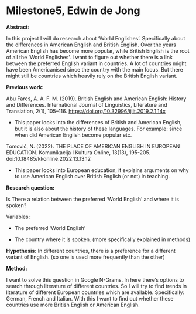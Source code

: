 # Milestone5, Edwin de Jong
**Abstract:**

In this project I will do research about ‘World Englishes’. Specifically about the differences in American English and British English. Over the years American English has become more popular, while British English is the root of all the ‘World Englishes’. I want to figure out whether there is a link between the preferred English variant in countries. A lot of countries might have been Americanised since the country with the main focus. But there might still be countries which heavily rely on the British English variant.

**Previous work:**

Abu Fares, A. A. F. M. (2019). British English and American English: History and Differences. International Journal of Linguistics, Literature and Translation, 2(1), 105–116. https://doi.org/10.32996/ijllt.2019.2.1.14x

-  This paper looks into the differences of British and American English, but it is also about the history of these languages. For example: since when did American English become popular etc.

Tomović, N. (2022). THE PLACE OF AMERICAN ENGLISH IN EUROPEAN EDUCATION. Komunikacija I Kultura Online, 13(13), 195-205. doi:10.18485/kkonline.2022.13.13.12

-  This paper looks into European education, it explains arguments on why to use American English over British English (or not) in teaching.

**Research question:**

Is There a relation between the preferred ‘World English’ and where it is spoken?

Variables: 

-  The preferred ‘World English’

-  The country where it is spoken. (more specifically explained in methods)

**Hypothesis:**
In different countries, there is a preference for a different variant of English. (so one is used more frequently than the other)

**Method:**

I want to solve this question in Google N-Grams. In here there’s options to search through literature of different countries. So I will try to find trends in literature of different European countries which are available. Specifically: German, French and Italian. With this I want to find out whether these countries use more British English or American English.



